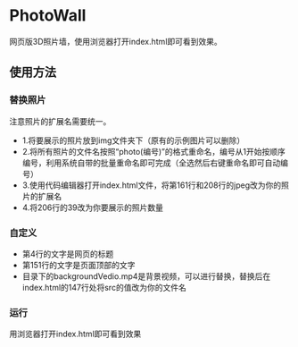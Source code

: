# PhotoWall

网页版3D照片墙，使用浏览器打开index.html即可看到效果。

## 使用方法

### 替换照片

注意照片的扩展名需要统一。

- 1.将要展示的照片放到img文件夹下（原有的示例图片可以删除）
- 2.将所有照片的文件名按照“photo(编号)”的格式重命名，编号从1开始按顺序编号，利用系统自带的批量重命名即可完成（全选然后右键重命名即可自动编号）
- 3.使用代码编辑器打开index.html文件，将第161行和208行的jpeg改为你的照片的扩展名
- 4.将206行的39改为你要展示的照片数量

### 自定义

- 第4行的文字是网页的标题
- 第151行的文字是页面顶部的文字
- 目录下的backgroundVedio.mp4是背景视频，可以进行替换，替换后在index.html的147行处将src的值改为你的文件名

### 运行

用浏览器打开index.html即可看到效果
